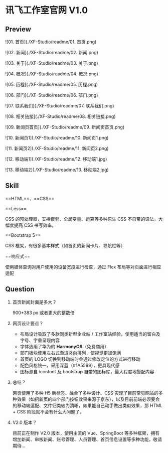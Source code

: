 # 讯飞工作室官网 V1.0

## Preview

![01. 首页](./XF-Studio/readme/01. 首页.png)

![02. 新闻](./XF-Studio/readme/02. 新闻.png)

![03. 关于](./XF-Studio/readme/03. 关于.png)

![04. 概况](./XF-Studio/readme/04. 概况.png)

![05. 历程](./XF-Studio/readme/05. 历程.png)

![06. 部门](./XF-Studio/readme/06. 部门.png)



![07. 联系我们](./XF-Studio/readme/07. 联系我们.png)

![08. 相关链接](./XF-Studio/readme/08. 相关链接.png)

![09. 新闻页首页](./XF-Studio/readme/09. 新闻页首页.png)

![10. 新闻页1](./XF-Studio/readme/10. 新闻页1.png)

![11. 新闻页2](./XF-Studio/readme/11. 新闻页2.png)

![12. 移动端1](./XF-Studio/readme/12. 移动端1.jpg)

![13. 移动端2](./XF-Studio/readme/13. 移动端2.jpg)

## Skill

==HTML==、==CSS==

==Less==

CSS 的预处理器，支持嵌套、全局变量、运算等多种原生 CSS 不自带的语法，大幅度提高 CSS 书写效率。

==Bootstrap 5==

CSS 框架，有很多基本样式（如首页的新闻卡片、导航栏等）

==响应式==

使用媒体查询对用户使用的设备宽度进行检查，通过 Flex 布局等对页面进行相应适配

## Question

1. 首页新闻封面是多大？

   900*383 px 或者更大的整数倍

2. 网页设计要点？

   - 布局设计吸取了多款同类新型企业站 / 工作室站经验，使用适当的留白及字号、字重呈现内容
   - 字体选用了华为的 **HarmonyOS**（免费商用）
   - 部门板块使用左右式渐进竖向排列，使视觉更加饱满
   - 首页的 LOGO 切换到移动端时会通过修改定位的方式进行移动
   - 配色风格统一，采用深蓝（\#1A5599），更具现代感
   - 图标源自 iconfont 及 bootstrap 自带的图标库，最大程度地搭配内容

3. 总结？

   网页使用了多种 H5 新标签、融合了多种设计、CSS 实现了目前常见网站的多种效果（如招新页的四个部门按钮效果来源于京东），以及目前前端必须要会的移动端适配、文件归类较为清晰，如果能自己动手做出类似效果，那 HTML + CSS 阶段就不会有什么大问题了。

5. V2.0 版本？

   目前正在制作 V2.0 版本，使用主流的 Vue、SpringBoot 等多种框架，拥有增加新闻、审核新闻、账号管理、人员管理、首页信息设置等多种功能，敬请期待...



